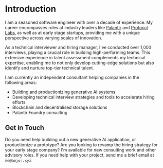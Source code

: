 # Introduction

I am a seasoned software engineer with over a decade of experience. My career encompasses roles at industry leaders like [Palantir](https://www.palantir.com/) and [Protocol
Labs](https://protocol.ai/), as well as at early stage startups, providing me with a unique perspective across varying scales of innovation.

As a technical interviewer and hiring manager, I've conducted over 1,000 interviews, playing a crucial role in building high-performing teams. This extensive experience in talent assessment complements my technical expertise, enabling me to not only develop cutting-edge solutions but also identify and nurture top-tier technical talent.

I am currently an independent consultant helping companies in the following areas:

- Building and productionizing generative AI systems
- Developing technical interview strategies and tools to accelerate hiring efforts
- Blockchain and decentralised storage solutions
- Palantir Foundry consulting

## Get in Touch

Do you need help building out a new generative AI application, or productionize a prototype? Are you looking to revamp the hiring strategy for your early stage company? I'm available for new consulting work and other advisory roles. If you need help with your project, send me a brief email at `me@anjor.xyz`.
